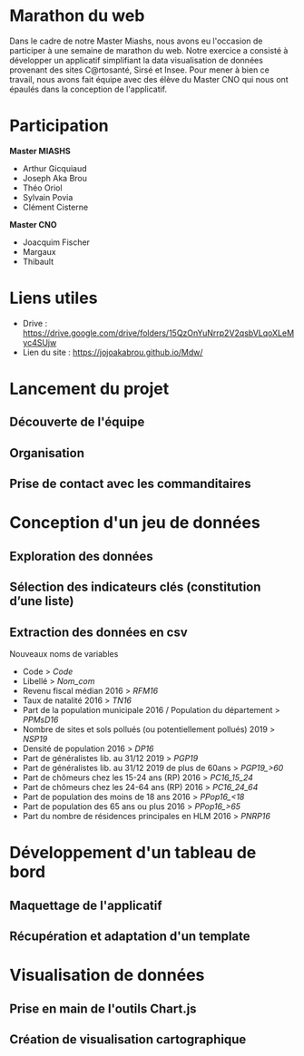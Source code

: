 # Marathon du web

Dans le cadre de notre Master Miashs, nous avons eu l'occasion de participer à une semaine de marathon du web. Notre exercice a consisté à développer un applicatif simplifiant la data visualisation de données provenant des sites C@rtosanté, Sirsé et Insee. Pour mener à bien ce travail, nous avons fait équipe avec des élève du Master CNO qui nous ont épaulés dans la conception de l'applicatif.

# Participation

<b>Master MIASHS</b>

  - Arthur Gicquiaud
  - Joseph Aka Brou
  - Théo Oriol
  - Sylvain Povia
  - Clément Cisterne
  
 <b> Master CNO</b>
  - Joacquim Fischer
  - Margaux
  - Thibault
# Liens utiles
  - Drive : https://drive.google.com/drive/folders/15QzOnYuNrrp2V2qsbVLqoXLeMyc4SUjw
  - Lien du site : https://jojoakabrou.github.io/Mdw/

# Lancement du projet
## Découverte de l'équipe
  
## Organisation

## Prise de contact avec les commanditaires 

# Conception d'un jeu de données

## Exploration des données

## Sélection des indicateurs clés (constitution d’une liste)

## Extraction des données en csv
Nouveaux noms de variables
  - Code > *Code*
  - Libellé > *Nom_com*
  - Revenu fiscal médian 2016 > *RFM16*
  - Taux de natalité 2016 > *TN16*
  - Part de la population municipale 2016 / Population du département > *PPMsD16*
  - Nombre de sites et sols pollués (ou potentiellement pollués) 2019 > *NSP19*
  - Densité de population 2016 > *DP16*
  - Part de généralistes lib. au 31/12 2019 > *PGP19*
  - Part de généralistes lib. au 31/12 2019 de plus de 60ans > *PGP19_>60*
  - Part de chômeurs chez les 15-24 ans (RP) 2016 > *PC16_15_24*
  - Part de chômeurs chez les 24-64 ans (RP) 2016 > *PC16_24_64*
  - Part de population des moins de 18 ans 2016 > *PPop16_<18*
  - Part de population des 65 ans ou plus 2016 > *PPop16_>65*
  - Part du nombre de résidences principales en HLM 2016 > *PNRP16*



  
# Développement d'un tableau de bord
## Maquettage de l'applicatif
## Récupération et adaptation d'un template
  
# Visualisation de données 
## Prise en main de l'outils Chart.js
## Création de visualisation cartographique
